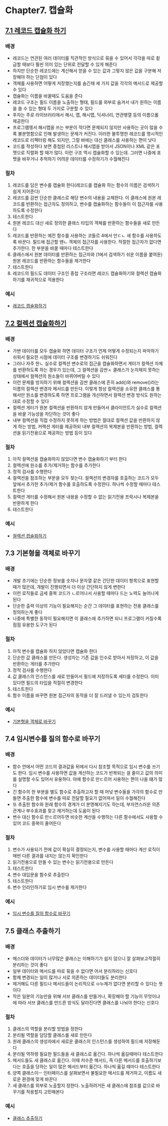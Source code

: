 # Chapter7. 캡슐화

## <U>7.1 레코드 캡슐화 하기</U>

### **배경**

- 레코드는 연관된 여러 데이터를 직관적인 방식으로 묶을 수 있어서 각각을 따로 췯급할 때보다 훨씬 의미 있는 단위로 전달할 수 있게 해준다
- 하지만 단순한 레코드에는 계산해서 얻을 수 있는 값과 그렇지 않은 값을 구분해 저장해야 하는 단점이 있다
- 객체를 사용하면 어떻게 저장했는지를 숨긴채 세 가지 값을 각각의 메서드로 제공할 수 있다
- 캡슐화는 이름을 바꿀때도 도움을 준다
- 레코드 구조는 필드 이름을 노출하는 형태, 필드를 외부로 숨겨서 내가 원하는 이름을 쓸 수 있는 형태 두 가지로 구분할 수 있다
- 후자는 주로 라이브러리에서 해시, 맵, 해시맵, 딕셔너리, 연관뱅열 등의 이름으롤 제공한다
- 프로그램엥서 해시맵을 쓰는 부분이 적다면 문제되지 않지만 사용하는 곳이 많을 수록 불분명함으로 인해 발생하는 문제가 커진다. 이러한 불투명한 레코드를 명시적인 레코드로 리팩터링 해도 되지만, 그럴 바에는 대신 클래스를 사용하는 편이 낫다
- 코드를 작성하다 보면 중첩된 리스트나 해시맵을 받아서 JSON이나 XML 같은 포멧으로 직렬화 할 때가 많다. 이런 구조 역시 캡슐화할 수 있는데. 그러면 나중에 포멧을 바꾸거나 추적하기 어려운 데이터를 수정하기가 수월해진다

### **절차**

1. 레코드를 담은 변수를 캡슐화 한다(레코드를 캡슐화 하는 함수의 이름은 검색하기 쉽게 지어준다)
2. 레코드를 감싼 단순한 클래스로 해당 변수의 내용을 교체한다. 이 클래스에 원본 레코드를 반환하는 접근자도 정의하고, 변수를 캡슐화하는 함수들이 이 접근자를 사용하도록 수정한다
3. 테스트한다
4. 원본 레코드 대신 새로 정의한 클래스 타입의 객체를 반환하는 함수들을 새로 만든다
5. 레코드를 반환하는 예전 함수를 사용하는 코들르 4에서 만ㄷㄴ 새 함수를 사용하도록 바꾼다. 필드에 접근할 땐ㄴ 객체의 접근자를 사용한다. 적절한 접근자가 없다면 추가한다. 한 부분을 바꿀 때마다 테스트한다
6. 클래스에서 원본 데이터를 반환하는 접근자와 (1에서 검색하기 쉬운 이름을 붙여둔)원본 레코드를 반환하는 함수들을 제거한다
7. 테스트한다
8. 레코드의 필드도 데이터 구조인 중첩 구조라면 레코드 캡슐화하기와 컬렉션 캡슐화하기를 재귀적으로 적용한다

### **예시**

- [래코드 캡슐화하기](./Example/EncapsulateRecord.md)

## <U>7.2 컬렉션 캡슐화하기</U>

### **배경**

- 가변 데이터를 모두 캡슐화 하면 데이터 구조가 언제 어떻게 수정되는지 파악하기 쉬워서 필요한 시점에 데이터 구조를 변경하기도 쉬워진다
- 그러나 자주 한ㄴ 실수로 컬렉션 변수로의 접근을 캡슐화하면서 게터가 컬렉션 자체를 반환하도록 하는 경우가 있는데, 그 컬렉션을 감싼ㅅ 클래스가 눈치채지 못하는 상태에서 컬렉션의 원소들이 바뀌어버릴 수 있다
- 이런 문제를 방지하기 위해 컬렉션을 감싼 클래스에 흔히 add()와 remove()라는 이름의 컬렉션 변경자 메서드를 만든다. 이렇게 항상 컬렉션을 소유한 클래스를 통해서만 원소를 변경하도록 하면 프로그램을 개선하면서 컬렉션 변경 방식도 원하는 대로 수정할 수 있다
- 컬렉션 게터가 원본 컬렉션을 반환하지 않게 만들어서 클라이언트가 실수로 컬렉션을 바꿀 가능성을 차단하는 것이 좋다
- 내부 컬렉션을 직접 수정하지 못하게 하는 방법은 절대로 컬렉션 값을 반환하지 않게 하는 방법, 커렉션 게터를 제공하되 내부 컬렉션의 복제본을 반환하는 방법, 컬렉션을 읽기전용으로 제공하는 방법 등이 있다

### **절차**

1. 아직 컬렉션을 캡슐화하지 않았다면 변수 캡슐화하기 부터 한다
2. 컬렉션에 원소를 추가/제거하는 함수를 추가한다
3. 정적 검사를 수행한다
4. 컬렉션을 참조하는 부분을 모두 찾는다. 컬렉션의 변경자를 호출하는 코드가 모두 앞에서 추가한 추가/제거 함수를 호출하도록 수정한다. 하나씩 수정할 때마다 테스트한다
5. 컬렉션 게터를 수정해서 원본 내용을 수정할 수 없는 읽기전용 프락시나 복제본을 반환하게 한다
6. 테스트한다

### **예시**

- [컬렉션 캡슐화하기](./Example/EncapsulateCollection.md)

## **7.3 기본형을 객체로 바꾸기**

### **배경**

- 개발 초기에는 단순한 정보를 숫자나 문자열 같은 간단한 데이터 항목으로 표현할 때가 많은데, 개발이 진행되면서 더 이상 간단하지 않게 변한다
- 이런 로직들로 금세 중복 코드가 ㄴ르어나서 사용할 때마다 드는 노력도 늘어나게 된다
- 단순한 출력 이상의 기능이 필요해지는 순간 그 데이터를 표현하는 전용 클래스를 정의하는게 좋다
- 나중에 특별한 동작이 필요해지면 이 클래스에 추가하면 되니 프로그램이 커질수록 점점 유용한 도구가 된다

### **절차**

1. 아직 변수를 캡슐화 하지 않았다면 캡슐화 한다
2. 단순한 값 클래스를 만든다. 생성자는 기존 값을 인수로 받아서 저장하고, 이 값을 반환하는 게터를 추가한다
3. 정적 검사를 수행한다
4. 값 클래스의 인스턴스를 새로 만들어서 필드에 저장하도록 세터를 수정한다. 이미 있다면 필드의 타입을 적절히 변경한다
5. 테스트한다
6. 함수 이름을 바꾸면 원본 접근자의 동작을 더 잘 드러낼 수 있는지 검토한다

### **예시**

- [기본형을 객체로 바꾸기](./Example/ReplacePrimitiveObject.md)

## **7.4 임시변수를 질의 함수로 바꾸기**

### **배경**

- 함수 안에서 어떤 코드의 결과값을 뒤에서 다시 참조할 목적으로 임시 변수를 쓰기도 한다. 임시 변수를 사용하면 값을 계산하는 코드가 반복되는 걸 줄이고 값의 의미를 설명할 수도 있어서 유용하다. 아예 함수로 만ㄷ르어 사용하는 편이 나을 떄가 많다
- 긴 함수의 한 부분을 별도 함수로 추출하고자 할 때 머넞 변수들을 가각의 함수로 만들면 추출한 함수에 변수를 따로 전달할 필요가 없어져서 일이 수월해진다
- 또 추출한 함수와 원래 함수의 경계가 더 분명해지기도 하는데, 부자연스러운 의존 관계나 부수효과를 찾고 제거하는데 도움이 된다
- 변수 대신 함수로 만ㄷ르어두면 비슷한 계산을 수행하는 다른 함수에서도 사용할 수 있어 코드 중복이 줄어든다

### **절차**

1. 변수가 사용되기 전에 값이 확실히 결정되는지, 변수를 사용할 때마다 계산 로직이 매번 다른 결과를 내지는 않는지 확인한다
2. 읽기전용으로 만들 수 있는 변수는 읽기전용으로 만든다
3. 테스트한다
4. 변수 대입문을 함수로 추출한다
5. 테스트한다
6. 변수 인라인하기로 임시 변수를 제거한다

### **예시**

- [임시 변수를 질의 함수로 바꾸기](./Example/ReplaceTempwithQuery.md)

## **7.5 클래스 추출하기**

### **배경**

- 메스더와 데이터가 너무많은 클래스는 이해하기가 쉽지 않으니 잘 살펴보고적절히 분리하는 것이 좋다
- 일부 데이터와 메서드를 따로 묶을 수 없다면 어서 분리하라는 신호다
- 함께 변경되는 일이 많거나 서로 의존하는 데이터들도 분리한다
- 제거해도 다른 필드나 메서드들이 논리적으로 ㅁ누제가 없다면 분리할 수 있다는 뜻이다
- 작은 일분의 기능만을 위해 서브 클래스를 만들거나, 확장해야 할 기능이 무엇이냐에 따라 서브 클래스를 만드른 방식도 달라진다면 클래스를 나눠야 한다는 신호다

### **절차**

1. 클래스의 역할을 분리할 방법을 정한다
2. 분리될 역할을 담당할 클래스를 새로 만든다
3. 원래 클래스의 생성자에서 새로운 클래스의 인스턴스를 생성하여 필드에 저장해둔다
4. 분리될 역하렝 필요한 필드들을 새 클래스로 옮긴다. 하나씩 옮길때마다 테스트한다
5. 메서드들도 새 클래스로 옮긴다. 이때 저수준 메서드, 즉 다른 메서드를 호출하기보다는 호출을 당하는 일이 많은 메서드부터 옮긴다. 하나씩 옮길 때마다 테스트한다
6. 양쪽 클래스이ㅡ 인터페이스를 살펴보면서 불필요한 메서드를 제거하고, 이름도 새로운 환경에 맞게 바꾼다
7. 새 클래스를 외부로 노출할지 정한다. 노출하려거든 새 클래스에 참조를 값으로 바꾸기를 적용할지 고민해본다

### **예시**

- [클래스 추출하기](./Example/ExtractClass.md)
